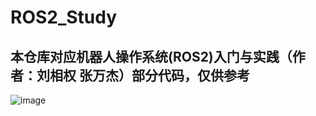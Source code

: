 # ROS2_Study

## 本仓库对应机器人操作系统(ROS2)入门与实践（作者：刘相权 张万杰）部分代码，仅供参考

![image](https://cdn.zhangqiaokeyan.com/va/lwlh-data/book-cover/458/45850/4585085.jpg)